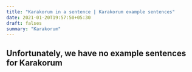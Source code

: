 ```yaml
---
title: "Karakorum in a sentence | Karakorum example sentences"
date: 2021-01-20T19:57:50+05:30
draft: falses
summary: "Karakorum"
---
```

## Unfortunately, we have no example sentences for Karakorum                 
